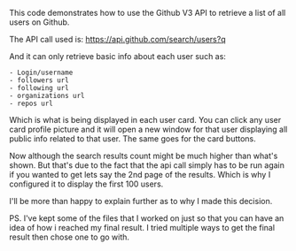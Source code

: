 This code demonstrates how to use the Github V3 API to retrieve a list of all users on Github.

The API call used is: https://api.github.com/search/users?q

And it can only retrieve basic info about each user such as:

    - Login/username
    - followers url
    - following url
    - organizations url
    - repos url

Which is what is being displayed in each user card. You can click any user card profile picture and it will open a new window for that user displaying all public info related to that user.
The same goes for the card buttons.

Now although the search results count might be much higher than what's shown. But that's due to the fact that the api call simply has to be run again if you wanted to get lets say the 2nd page of the results. Which is why I configured it to display the first 100 users.

I'll be more than happy to explain further as to why I made this decision.

PS. I've kept some of the files that I worked on just so that you can have an idea of how i reached my final result. I tried multiple ways to get the final result then chose one to go with.
